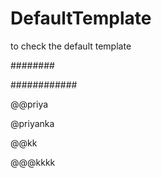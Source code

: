 # DefaultTemplate
to check the default template

########


############

@@priya

@priyanka

@@kk

@@@kkkk